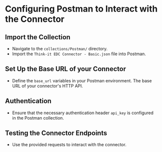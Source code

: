 # Configuring Postman to Interact with the Connector

## Import the Collection

- Navigate to the `collections/Postman/` directory.
- Import the `Think-it EDC Connector - Basic.json` file into Postman.

## Set Up the Base URL of your Connector

- Define the `base_url` variables in your Postman environment. The base URL of your connector's HTTP API.

## Authentication

- Ensure that the necessary authentication header `api_key` is configured in the Postman collection.

## Testing the Connector Endpoints

- Use the provided requests to interact with the connector.
